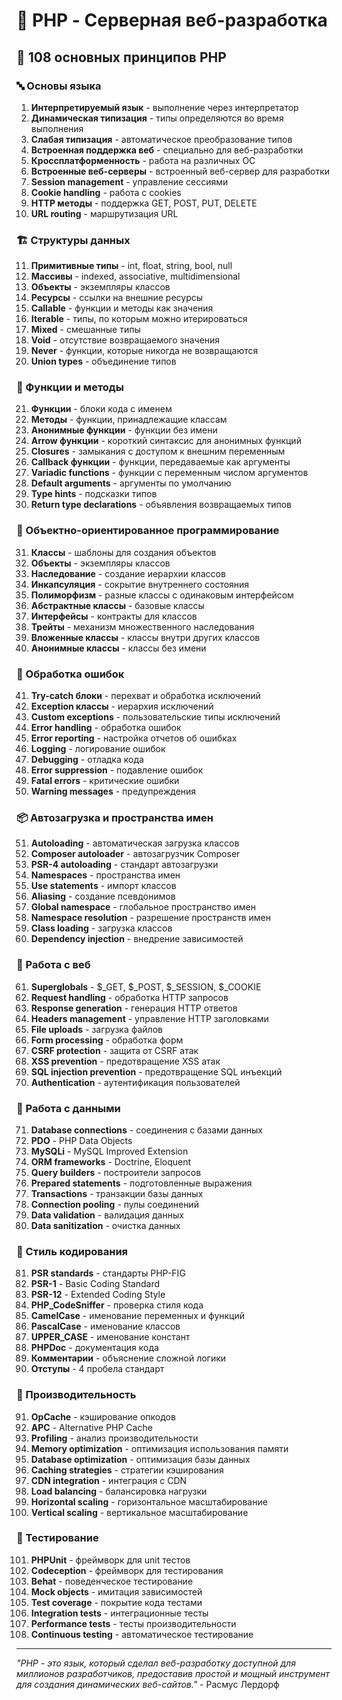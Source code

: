 # 🐘 PHP - Серверная веб-разработка

## 🌟 108 основных принципов PHP

### 🔤 Основы языка

1. **Интерпретируемый язык** - выполнение через интерпретатор
2. **Динамическая типизация** - типы определяются во время выполнения
3. **Слабая типизация** - автоматическое преобразование типов
4. **Встроенная поддержка веб** - специально для веб-разработки
5. **Кроссплатформенность** - работа на различных ОС
6. **Встроенные веб-серверы** - встроенный веб-сервер для разработки
7. **Session management** - управление сессиями
8. **Cookie handling** - работа с cookies
9. **HTTP методы** - поддержка GET, POST, PUT, DELETE
10. **URL routing** - маршрутизация URL

### 🏗️ Структуры данных

11. **Примитивные типы** - int, float, string, bool, null
12. **Массивы** - indexed, associative, multidimensional
13. **Объекты** - экземпляры классов
14. **Ресурсы** - ссылки на внешние ресурсы
15. **Callable** - функции и методы как значения
16. **Iterable** - типы, по которым можно итерироваться
17. **Mixed** - смешанные типы
18. **Void** - отсутствие возвращаемого значения
19. **Never** - функции, которые никогда не возвращаются
20. **Union types** - объединение типов

### 🔄 Функции и методы

21. **Функции** - блоки кода с именем
22. **Методы** - функции, принадлежащие классам
23. **Анонимные функции** - функции без имени
24. **Arrow функции** - короткий синтаксис для анонимных функций
25. **Closures** - замыкания с доступом к внешним переменным
26. **Callback функции** - функции, передаваемые как аргументы
27. **Variadic functions** - функции с переменным числом аргументов
28. **Default arguments** - аргументы по умолчанию
29. **Type hints** - подсказки типов
30. **Return type declarations** - объявления возвращаемых типов

### 🎯 Объектно-ориентированное программирование

31. **Классы** - шаблоны для создания объектов
32. **Объекты** - экземпляры классов
33. **Наследование** - создание иерархии классов
34. **Инкапсуляция** - сокрытие внутреннего состояния
35. **Полиморфизм** - разные классы с одинаковым интерфейсом
36. **Абстрактные классы** - базовые классы
37. **Интерфейсы** - контракты для классов
38. **Трейты** - механизм множественного наследования
39. **Вложенные классы** - классы внутри других классов
40. **Анонимные классы** - классы без имени

### 🧪 Обработка ошибок

41. **Try-catch блоки** - перехват и обработка исключений
42. **Exception классы** - иерархия исключений
43. **Custom exceptions** - пользовательские типы исключений
44. **Error handling** - обработка ошибок
45. **Error reporting** - настройка отчетов об ошибках
46. **Logging** - логирование ошибок
47. **Debugging** - отладка кода
48. **Error suppression** - подавление ошибок
49. **Fatal errors** - критические ошибки
50. **Warning messages** - предупреждения

### 📦 Автозагрузка и пространства имен

51. **Autoloading** - автоматическая загрузка классов
52. **Composer autoloader** - автозагрузчик Composer
53. **PSR-4 autoloading** - стандарт автозагрузки
54. **Namespaces** - пространства имен
55. **Use statements** - импорт классов
56. **Aliasing** - создание псевдонимов
57. **Global namespace** - глобальное пространство имен
58. **Namespace resolution** - разрешение пространств имен
59. **Class loading** - загрузка классов
60. **Dependency injection** - внедрение зависимостей

### 🔧 Работа с веб

61. **Superglobals** - $_GET, $_POST, $_SESSION, $_COOKIE
62. **Request handling** - обработка HTTP запросов
63. **Response generation** - генерация HTTP ответов
64. **Headers management** - управление HTTP заголовками
65. **File uploads** - загрузка файлов
66. **Form processing** - обработка форм
67. **CSRF protection** - защита от CSRF атак
68. **XSS prevention** - предотвращение XSS атак
69. **SQL injection prevention** - предотвращение SQL инъекций
70. **Authentication** - аутентификация пользователей

### 🧮 Работа с данными

71. **Database connections** - соединения с базами данных
72. **PDO** - PHP Data Objects
73. **MySQLi** - MySQL Improved Extension
74. **ORM frameworks** - Doctrine, Eloquent
75. **Query builders** - построители запросов
76. **Prepared statements** - подготовленные выражения
77. **Transactions** - транзакции базы данных
78. **Connection pooling** - пулы соединений
79. **Data validation** - валидация данных
80. **Data sanitization** - очистка данных

### 🎨 Стиль кодирования

81. **PSR standards** - стандарты PHP-FIG
82. **PSR-1** - Basic Coding Standard
83. **PSR-12** - Extended Coding Style
84. **PHP_CodeSniffer** - проверка стиля кода
85. **CamelCase** - именование переменных и функций
86. **PascalCase** - именование классов
87. **UPPER_CASE** - именование констант
88. **PHPDoc** - документация кода
89. **Комментарии** - объяснение сложной логики
90. **Отступы** - 4 пробела стандарт

### 🚀 Производительность

91. **OpCache** - кэширование опкодов
92. **APC** - Alternative PHP Cache
93. **Profiling** - анализ производительности
94. **Memory optimization** - оптимизация использования памяти
95. **Database optimization** - оптимизация базы данных
96. **Caching strategies** - стратегии кэширования
97. **CDN integration** - интеграция с CDN
98. **Load balancing** - балансировка нагрузки
99. **Horizontal scaling** - горизонтальное масштабирование
100. **Vertical scaling** - вертикальное масштабирование

### 🧪 Тестирование

101. **PHPUnit** - фреймворк для unit тестов
102. **Codeception** - фреймворк для тестирования
103. **Behat** - поведенческое тестирование
104. **Mock objects** - имитация зависимостей
105. **Test coverage** - покрытие кода тестами
106. **Integration tests** - интеграционные тесты
107. **Performance tests** - тесты производительности
108. **Continuous testing** - автоматическое тестирование

---

*"PHP - это язык, который сделал веб-разработку доступной для миллионов разработчиков, предоставив простой и мощный инструмент для создания динамических веб-сайтов."* - Расмус Лердорф
